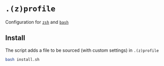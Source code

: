 # `.(z)profile`

Configuration for [`zsh`](https://www.zsh.org) and [`bash`](https://www.gnu.org/software/bash/)

## Install

The script adds a file to be sourced (with custom settings) in `.(z)profile`
``` bash
bash install.sh
```
